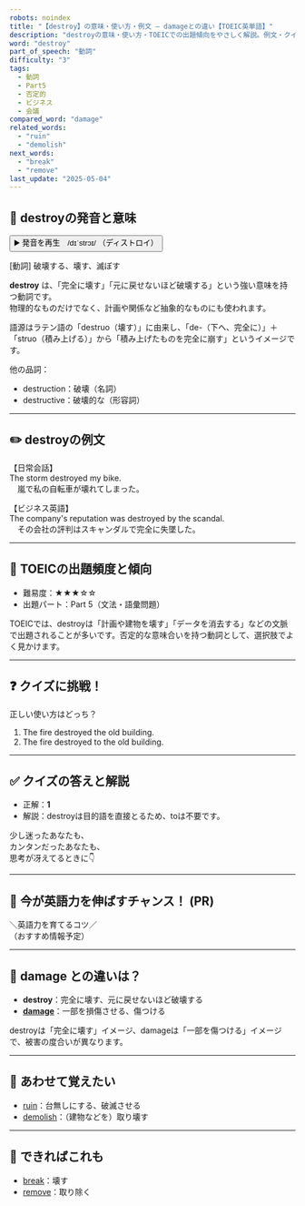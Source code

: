 ```yaml
---
robots: noindex
title: "【destroy】の意味・使い方・例文 ― damageとの違い【TOEIC英単語】"
description: "destroyの意味・使い方・TOEICでの出題傾向をやさしく解説。例文・クイズ付きでdamageとの違いもわかりやすく学べます。"
word: "destroy"
part_of_speech: "動詞"
difficulty: "3"
tags:
  - 動詞
  - Part5
  - 否定的
  - ビジネス
  - 会議
compared_word: "damage"
related_words:
  - "ruin"
  - "demolish"
next_words:
  - "break"
  - "remove"
last_update: "2025-05-04"
---
```


## 🔰 destroyの発音と意味

<button class="play-audio" onclick="playTTS('destroy')">
  <span class="play-audio-main">
    ▶️ 発音を再生　/dɪˈstrɔɪ/
  </span>
  <span class="play-audio-sub">
    （ディストロイ）
  </span>
</button>

[動詞] 破壊する、壊す、滅ぼす

**destroy** は、「完全に壊す」「元に戻せないほど破壊する」という強い意味を持つ動詞です。  
物理的なものだけでなく、計画や関係など抽象的なものにも使われます。

語源はラテン語の「destruo（壊す）」に由来し、「de-（下へ、完全に）」＋「struo（積み上げる）」から「積み上げたものを完全に崩す」というイメージです。

他の品詞：  
- destruction：破壊（名詞）
- destructive：破壊的な（形容詞）

---

## ✏️ destroyの例文

【日常会話】  
The storm destroyed my bike.  
　嵐で私の自転車が壊れてしまった。

【ビジネス英語】  
The company's reputation was destroyed by the scandal.  
　その会社の評判はスキャンダルで完全に失墜した。

---

## 🎯 TOEICの出題頻度と傾向

- 難易度：★★★☆☆
- 出題パート：Part 5（文法・語彙問題）

TOEICでは、destroyは「計画や建物を壊す」「データを消去する」などの文脈で出題されることが多いです。否定的な意味合いを持つ動詞として、選択肢でよく見かけます。

---

## ❓ クイズに挑戦！

正しい使い方はどっち？

1. The fire destroyed the old building.  
2. The fire destroyed to the old building.

---

## ✅ クイズの答えと解説

- 正解：**1**
- 解説：destroyは目的語を直接とるため、toは不要です。

少し迷ったあなたも、  
カンタンだったあなたも、  
思考が冴えてるときに👇️

---

## 🚀 今が英語力を伸ばすチャンス！ (PR)

<div class="info-center">
＼英語力を育てるコツ／<br>  
（おすすめ情報予定）
</div>

---

## 🤔  damage との違いは？

- **destroy**：完全に壊す、元に戻せないほど破壊する
- **[damage](/word/damage/)**：一部を損傷させる、傷つける

destroyは「完全に壊す」イメージ、damageは「一部を傷つける」イメージで、被害の度合いが異なります。

---

## 🧩 あわせて覚えたい

- [ruin](/word/ruin/)：台無しにする、破滅させる
- [demolish](/word/demolish/)：（建物などを）取り壊す

---

## 📖 できればこれも

- [break](/word/break/)：壊す
- [remove](/word/remove/)：取り除く

<!-- cvid: aid15_bid04 -->
